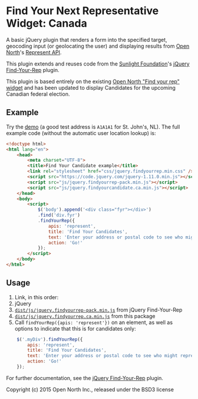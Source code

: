 # Find Your Next Representative Widget: Canada

A basic jQuery plugin that renders a form into the specified target, geocoding input (or geolocating the user) and displaying results from [Open North](http://opennorth.ca/)'s [Represent API](https://represent.opennorth.ca/).

This plugin extends and reuses code from the [Sunlight Foundation](https://sunlightfoundation.com/)'s [jQuery Find-Your-Rep](https://github.com/sunlightlabs/jquery-findyourrep) plugin.

This plugin is based entirely on the existing [Open North "Find your rep" widget](https://github.com/opennorth/jquery-findyourrep-ca) and has been updated to display Candidates for the upcoming Canadian federal election.

## Example

Try the [demo](http://thetyee.github.io/jquery-findyourcandidate-ca/) (a good test address is `A1A1A1` for St. John's, NL). The full example code (without the automatic user location lookup) is:

```html
<!doctype html>
<html lang="en">
    <head>
        <meta charset="UTF-8">
        <title>Find Your Candidate example</title>
        <link rel="stylesheet" href="css/jquery.findyourrep.min.css" />
        <script src="https://code.jquery.com/jquery-1.11.0.min.js"></script>
        <script src="js/jquery.findyourrep-pack.min.js"></script>
        <script src="js/jquery.findyourcandidate.ca.min.js"></script>
    </head>
    <body>
        <script>
            $('body').append('<div class="fyr"></div>')
            .find('div.fyr')
            .findYourRep({
                apis: 'represent',
                title: 'Find Your Candidates',
                text: 'Enter your address or postal code to see who might represent you.',
                action: 'Go!'
            });
        </script>
    </body>
</html>
```

## Usage

1. Link, in this order:
  1. jQuery
  1. [`dist/js/jquery.findyourrep-pack.min.js`](https://rawgit.com/sunlightlabs/jquery-findyourrep/master/dist/js/jquery.findyourrep-pack.min.js) from jQuery Find-Your-Rep
  1. [`dist/js/jquery.findyourrep.ca.min.js`](https://rawgit.com/opennorth/jquery-findyourrep-ca/master/dist/js/jquery.findyourrep.ca.min.js) from this package
1. Call `findYourRep({apis: 'represent'})` on an element, as well as options to indicate that this is for candidates only:

```javascript
    $('.myDiv').findYourRep({
        apis: 'represent',
        title: 'Find Your Candidates',
        text: 'Enter your address or postal code to see who might represent you.',
        action: 'Go!'
    });
```

For further documentation, see the [jQuery Find-Your-Rep](https://github.com/sunlightlabs/jquery-findyourrep#readme) plugin.

Copyright (c) 2015 Open North Inc., released under the BSD3 license

